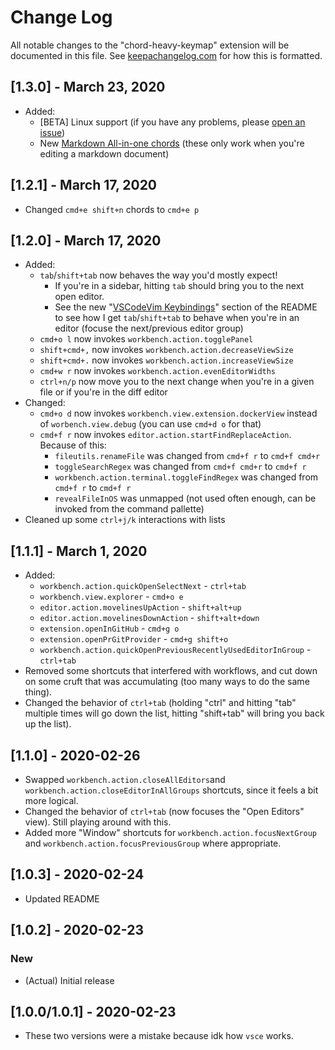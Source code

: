 # Change Log

All notable changes to the "chord-heavy-keymap" extension will be documented in this file. See [keepachangelog.com](https://keepachangelog.com/en/1.0.0/) for how this is formatted.

## [1.3.0] - March 23, 2020

- Added:
  - [BETA] Linux support (if you have any problems, please [open an issue](https://github.com/macintacos/chord-heavy-keymap/issues?q=is%3Aissue+is%3Aopen+sort%3Aupdated-desc))
  - New [Markdown All-in-one chords](README.md#markdown-all-in-one-prefix-m) (these only work when you're editing a markdown document)

## [1.2.1] - March 17, 2020

- Changed `cmd+e shift+n` chords to `cmd+e p`

## [1.2.0] - March 17, 2020

- Added:
  - `tab`/`shift+tab` now behaves the way you'd mostly expect!
    - If you're in a sidebar, hitting `tab` should bring you to the next open editor.
    - See the new "[VSCodeVim Keybindings](README.md#vscodevim-keybindings)" section of the README to see how I get `tab`/`shift+tab` to behave when you're in an editor (focuse the next/previous editor group)
  - `cmd+o l` now invokes `workbench.action.togglePanel`
  - `shift+cmd+,` now invokes `workbench.action.decreaseViewSize`
  - `shift+cmd+.` now invokes `workbench.action.increaseViewSize`
  - `cmd+w r` now invokes `workbench.action.evenEditorWidths`
  - `ctrl+n/p` now move you to the next change when you're in a given file or if you're in the diff editor
- Changed:
  - `cmd+o d` now invokes `workbench.view.extension.dockerView` instead of `worbench.view.debug` (you can use `cmd+d o` for that)
  - `cmd+f r` now invokes `editor.action.startFindReplaceAction`. Because of this:
    - `fileutils.renameFile` was changed from `cmd+f r` to `cmd+f cmd+r`
    - `toggleSearchRegex` was changed from `cmd+f cmd+r` to `cmd+f r`
    - `workbench.action.terminal.toggleFindRegex` was changed from `cmd+f r` to `cmd+f r`
    - `revealFileInOS` was unmapped (not used often enough, can be invoked from the command pallette)
- Cleaned up some `ctrl+j/k` interactions with lists

## [1.1.1] - March 1, 2020

- Added:
  - `workbench.action.quickOpenSelectNext` - `ctrl+tab`
  - `workbench.view.explorer` - `cmd+o e`
  - `editor.action.movelinesUpAction` - `shift+alt+up`
  - `editor.action.movelinesDownAction` - `shift+alt+down`
  - `extension.openInGitHub` - `cmd+g o`
  - `extension.openPrGitProvider` - `cmd+g shift+o`
  - `workbench.action.quickOpenPreviousRecentlyUsedEditorInGroup` - `ctrl+tab`
- Removed some shortcuts that interfered with workflows, and cut down on some cruft that was accumulating (too many ways to do the same thing).
- Changed the behavior of `ctrl+tab` (holding "ctrl" and hitting "tab" multiple times will go down the list, hitting "shift+tab" will bring you back up the list).

## [1.1.0] - 2020-02-26

- Swapped `workbench.action.closeAllEditors`and `workbench.action.closeEditorInAllGroups` shortcuts, since it feels a bit more logical.
- Changed the behavior of `ctrl+tab` (now focuses the "Open Editors" view). Still playing around with this.
- Added more "Window" shortcuts for `workbench.action.focusNextGroup` and `workbench.action.focusPreviousGroup` where appropriate.

## [1.0.3] - 2020-02-24

- Updated README

## [1.0.2] - 2020-02-23

### New

- (Actual) Initial release

## [1.0.0/1.0.1] - 2020-02-23

- These two versions were a mistake because idk how `vsce` works.
